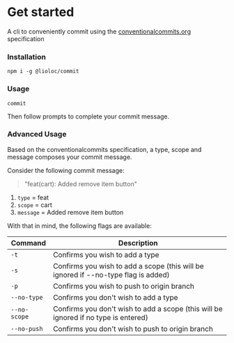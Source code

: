 # Get started

A cli to conveniently commit using the [conventionalcommits.org](https://www.conventionalcommits.org/) specification 

### Installation
```
npm i -g @lioloc/commit
```

### Usage

```
commit
```

Then follow prompts to complete your commit message.

### Advanced Usage

Based on the conventionalcommits specification, a type, scope and message composes your commit message. 

Consider the following commit message:

> "feat(cart): Added remove item button"

1. `type` = feat
2. `scope` = cart
3. `message` = Added remove item button

With that in mind, the following flags are available:

| Command | Description |
| ------------- | ------------- |
| `-t`| Confirms you wish to add a type |
| `-s` | Confirms you wish to add a scope (this will be ignored if --no-type flag is added) |
| `-p` | Confirms you wish to push to origin branch |
| `--no-type` | Confirms you don't wish to add a type |
| `--no-scope` | Confirms you don't wish to add a scope (this will be ignored if no type is entered) |
| `--no-push` | Confirms you don't wish to push to origin branch |
